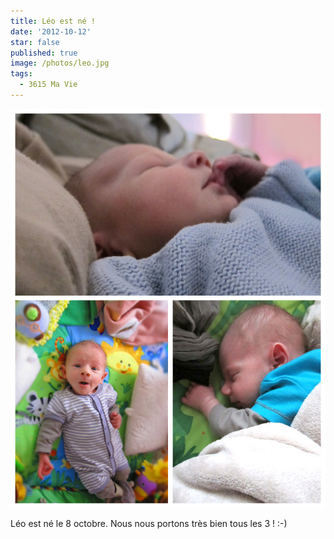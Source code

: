 ```yaml
---
title: Léo est né !
date: '2012-10-12'
star: false
published: true
image: /photos/leo.jpg
tags:
  - 3615 Ma Vie
---
```


![Léo est né !](/photos/leo.jpg)

Léo est né le 8 octobre. Nous nous portons très bien tous les 3 ! :-)
